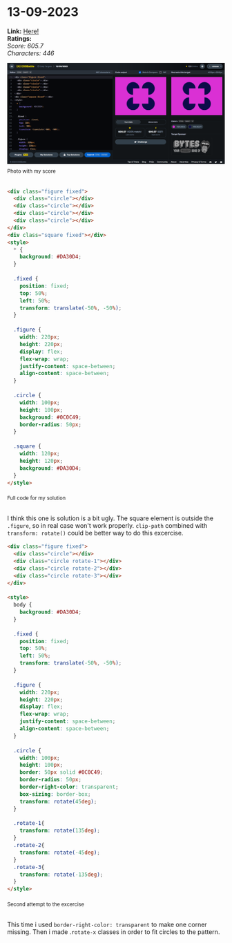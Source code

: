 # 13-09-2023

**Link:** [Here!](https://cssbattle.dev/play/gK8G0EfMHBHjUEe8qHfr)
<br>
**Ratings:**
<br>
*Score: 605.7*
<br>
*Characters: 446*

![13-09-2023](/daily-targets/09-2023/13-09-2023/13-09-2023-solution.png)
<sub>Photo with my score</sub>
<br>
<br>

```html
<div class="figure fixed">
  <div class="circle"></div>
  <div class="circle"></div>
  <div class="circle"></div>
  <div class="circle"></div>
</div>
<div class="square fixed"></div>
<style>
  * {
    background: #DA30D4;
  }

  .fixed {
    position: fixed;
    top: 50%;
    left: 50%;
    transform: translate(-50%, -50%);
  }
  
  .figure {
    width: 220px;
    height: 220px;
    display: flex;
    flex-wrap: wrap;
    justify-content: space-between;
    align-content: space-between;
  }

  .circle {
    width: 100px;
    height: 100px;
    background: #0C0C49;
    border-radius: 50px;
  }

  .square {
    width: 120px;
    height: 120px;
    background: #DA30D4;
  }
</style>

```
<sub>Full code for my solution</sub>
<br>
<br>

I think this one is solution is a bit ugly. The square element is outside the `.figure`, so in real case won't work properly. `clip-path` combined with `transform: rotate()` could be better way to do this excercise. 

```html
<div class="figure fixed">
  <div class="circle"></div>
  <div class="circle rotate-1"></div>
  <div class="circle rotate-2"></div>
  <div class="circle rotate-3"></div>
</div>

<style>
  body {
    background: #DA30D4;
  }

  .fixed {
    position: fixed;
    top: 50%;
    left: 50%;
    transform: translate(-50%, -50%);
  }
  
  .figure {
    width: 220px;
    height: 220px;
    display: flex;
    flex-wrap: wrap;
    justify-content: space-between;
    align-content: space-between;
  }

  .circle {
    width: 100px;
    height: 100px;
    border: 50px solid #0C0C49;
    border-radius: 50px;
    border-right-color: transparent;
    box-sizing: border-box;
    transform: rotate(45deg);
  }

  .rotate-1{
    transform: rotate(135deg);
  }
  .rotate-2{
    transform: rotate(-45deg);
  }
  .rotate-3{
    transform: rotate(-135deg);
  }
</style>

```
<sub>Second attempt to the excercise</sub>
<br>
<br>

This time i used `border-right-color: transparent` to make one corner missing. Then i made .`rotate-x` classes in order to fit circles to the pattern.